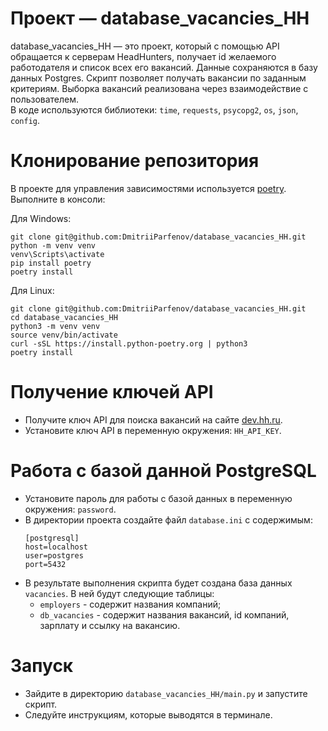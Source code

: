 # Проект — database_vacancies_HH

database_vacancies_HH — это проект, который с помощью API обращается к серверам HeadHunters, получает id желаемого
работодателя и список всех его вакансий. Данные сохраняются в базу данных Postgres. Скрипт позволяет получать вакансии
по заданным критериям. Выборка вакансий реализована через взаимодействие с пользователем. </br>
В коде используются библиотеки: `time`, `requests`, `psycopg2`, `os`, `json`, `config`.

# Клонирование репозитория

В проекте для управления зависимостями используется [poetry](https://python-poetry.org/). </br>
Выполните в консоли: </br>

Для Windows: </br>
```
git clone git@github.com:DmitriiParfenov/database_vacancies_HH.git
python -m venv venv
venv\Scripts\activate
pip install poetry
poetry install
```

Для Linux: </br>
```
git clone git@github.com:DmitriiParfenov/database_vacancies_HH.git
cd database_vacancies_HH
python3 -m venv venv
source venv/bin/activate
curl -sSL https://install.python-poetry.org | python3
poetry install
```

# Получение ключей API

- Получите ключ API для поиска вакансий на сайте [dev.hh.ru](https://dev.hh.ru/admin).
- Установите ключ API в переменную окружения: `HH_API_KEY`.

# Работа с базой данной PostgreSQL

- Установите пароль для работы с базой данных в переменную окружения: `password`.
- В директории проекта создайте файл `database.ini` с содержимым:
    ```
    [postgresql]
    host=localhost
    user=postgres
    port=5432
    ```
- В результате выполнения скрипта будет создана база данных `vacancies`. В ней будут следующие таблицы:
  - `employers` - содержит названия компаний;
  - `db_vacancies` - содержит названия вакансий, id компаний, зарплату и ссылку на вакансию.

# Запуск
- Зайдите в директорию `database_vacancies_HH/main.py` и запустите скрипт.
- Следуйте инструкциям, которые выводятся в терминале.